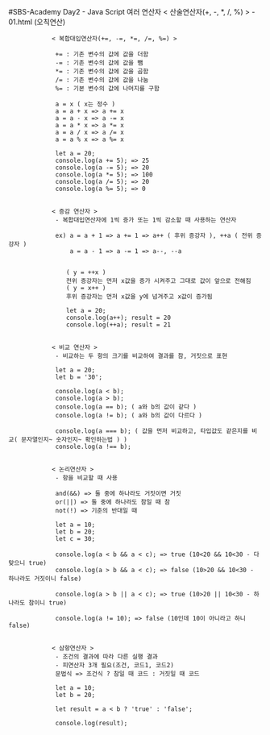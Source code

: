 #SBS-Academy Day2 - Java Script 여러 연산자
                < 산술연산자(+, -, *, /, %) >
                 - 01.html (오칙연산)

                < 복합대입연산자(+=, -=, *=, /=, %=) >

                 += : 기존 변수의 값에 값을 더함
                 -= : 기존 변수의 값에 값을 뺌
                 *= : 기존 변수의 값에 값을 곱함
                 /= : 기존 변수의 값에 값을 나눔
                 %= : 기본 변수의 값에 나머지를 구함

                 a = x ( x는 정수 )
                 a = a + x => a += x
                 a = a - x => a -= x
                 a = a * x => a *= x
                 a = a / x => a /= x
                 a = a % x => a %= x

                 let a = 20;
                 console.log(a += 5); => 25
                 console.log(a -= 5); => 20
                 console.log(a *= 5); => 100
                 console.log(a /= 5); => 20
                 console.log(a %= 5); => 0


                < 증감 연산자 >
                 - 복합대입연산자에 1씩 증가 또는 1씩 감소할 때 사용하는 연산자

                 ex) a = a + 1 => a += 1 => a++ ( 후위 증강자 ), ++a ( 전위 증강자 )
                     a = a - 1 => a -= 1 => a--, --a


                    ( y = ++x )
                    전위 증강자는 먼저 x값을 증가 시켜주고 그대로 값이 앞으로 전해짐
                    ( y = x++ )
                    후위 증강자는 먼저 x값을 y에 넘겨주고 x값이 증가됨 
                    
                    let a = 20;
                    console.log(a++); result = 20
                    console.log(++a); result = 21


                < 비교 연산자 >
                 - 비교하는 두 항의 크기를 비교하여 결과를 참, 거짓으로 표현

                 let a = 20;
                 let b = '30';

                 console.log(a < b);
                 console.log(a > b);
                 console.log(a == b); ( a와 b의 값이 같다 )
                 console.log(a != b); ( a와 b의 값이 다르다 )

                 console.log(a === b); ( 값을 먼저 비교하고, 타입값도 같은지를 비교( 문자열인지~ 숫자인지~ 확인하는법 ) )
                 console.log(a !== b);


                < 논리연산자 >
                 - 항을 비교할 때 사용

                 and(&&) => 둘 중에 하나라도 거짓이면 거짓
                 or(||) => 둘 중에 하나라도 참일 때 참
                 not(!) => 기준의 반대일 때

                 let a = 10;
                 let b = 20;
                 let c = 30;

                 console.log(a < b && a < c); => true (10<20 && 10<30 - 다 맞으니 true)
                 console.log(a > b && a < c); => false (10>20 && 10<30 - 하나라도 거짓이니 false)

                 console.log(a > b || a < c); => true (10>20 || 10<30 - 하나라도 참이니 true)

                 console.log(a != 10); => false (10인데 10이 아니라고 하니 false)
                 

                < 삼항연산자 >
                 - 조건의 결과에 따라 다른 실행 결과
                 - 피연산자 3개 필요(조건, 코드1, 코드2)
                 문법식 => 조건식 ? 참일 때 코드 : 거짓일 때 코드

                 let a = 10;
                 let b = 20;

                 let result = a < b ? 'true' : 'false';

                 console.log(result);
